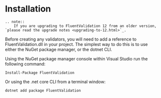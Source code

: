# Installation

```eval_rst
.. note::
    If you are upgrading to FluentValidation 12 from an older version, `please read the upgrade notes <upgrading-to-12.html>`_.
```

Before creating any validators, you will need to add a reference to FluentValidation.dll in your project. The simplest way to do this is to use either the NuGet package manager, or the dotnet CLI.

Using the NuGet package manager console within Visual Studio run the following command:

```
Install-Package FluentValidation
```

Or using the .net core CLI from a terminal window:

```
dotnet add package FluentValidation
```